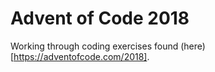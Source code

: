 # Advent of Code 2018

Working through coding exercises found (here)[https://adventofcode.com/2018].
